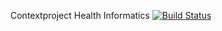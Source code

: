 Contextproject Health Informatics [![Build Status](https://travis-ci.org/Hansschouten/context_health_informatics.svg?branch=master)](https://travis-ci.org/Hansschouten/context_health_informatics)

